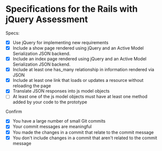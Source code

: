 # Specifications for the Rails with jQuery Assessment

Specs:
- [x] Use jQuery for implementing new requirements
- [x] Include a show page rendered using jQuery and an Active Model Serialization JSON backend.
- [x] Include an index page rendered using jQuery and an Active Model Serialization JSON backend.
- [x] Include at least one has_many relationship in information rendered via JSON
- [x] Include at least one link that loads or updates a resource without reloading the page
- [x] Translate JSON responses into js model objects
- [ ] At least one of the js model objects must have at least one method added by your code to the prototype

Confirm
- [x] You have a large number of small Git commits
- [x] Your commit messages are meaningful
- [x] You made the changes in a commit that relate to the commit message
- [x] You don't include changes in a commit that aren't related to the commit message
